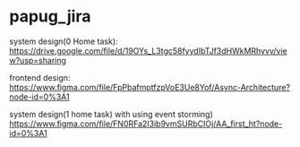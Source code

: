 # papug_jira

system design(0 Home task): 
https://drive.google.com/file/d/19OYs_L3tgc58fyydIbTJf3dHWkMRhyvv/view?usp=sharing

frontend design:
https://www.figma.com/file/FpPbafmptfzpVoE3Ue8Yof/Async-Architecture?node-id=0%3A1

system design(1 home task) with using event storming)
https://www.figma.com/file/FN0RFa2I3ib9vmSURbCIOj/AA_first_ht?node-id=0%3A1
